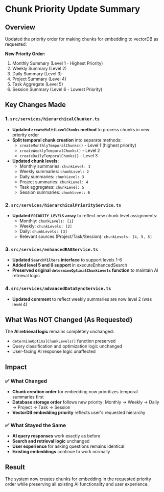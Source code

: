 # Chunk Priority Update Summary

## Overview
Updated the priority order for making chunks for embedding to vectorDB as requested:

**New Priority Order:**
1. Monthly Summary (Level 1 - Highest Priority)
2. Weekly Summary (Level 2)
3. Daily Summary (Level 3)
4. Project Summary (Level 4)
5. Task Aggregate (Level 5)
6. Session Summary (Level 6 - Lowest Priority)

## Key Changes Made

### 1. `src/services/hierarchicalChunker.ts`
- **Updated `createMultiLevelChunks` method** to process chunks in new priority order
- **Split temporal chunk creation** into separate methods:
  - `createMonthlyTemporalChunks()` - Level 1 (highest priority)
  - `createWeeklyTemporalChunks()` - Level 2 
  - `createDailyTemporalChunks()` - Level 3
- **Updated chunk levels**:
  - Monthly summaries: `chunkLevel: 1`
  - Weekly summaries: `chunkLevel: 2`
  - Daily summaries: `chunkLevel: 3`
  - Project summaries: `chunkLevel: 4`
  - Task aggregates: `chunkLevel: 5`
  - Session summaries: `chunkLevel: 6`

### 2. `src/services/hierarchicalPriorityService.ts`
- **Updated `PRIORITY_LEVELS` array** to reflect new chunk level assignments:
  - Monthly: `chunkLevels: [1]`
  - Weekly: `chunkLevels: [2]`
  - Daily: `chunkLevels: [3]`
  - Relevant sources (Project/Task/Session): `chunkLevels: [4, 5, 6]`

### 3. `src/services/enhancedRAGService.ts`
- **Updated `SearchFilters` interface** to support levels 1-6
- **Added level 5 and 6 support** in executeEnhancedSearch
- **Preserved original `determineOptimalChunkLevels` function** to maintain AI retrieval logic

### 4. `src/services/advancedDataSyncService.ts`
- **Updated comment** to reflect weekly summaries are now level 2 (was level 4)

## What Was NOT Changed (As Requested)

The **AI retrieval logic** remains completely unchanged:
- `determineOptimalChunkLevels()` function preserved
- Query classification and optimization logic unchanged
- User-facing AI response logic unaffected

## Impact

### ✅ What Changed
- **Chunk creation order** for embedding now prioritizes temporal summaries first
- **Database storage order** follows new priority: Monthly → Weekly → Daily → Project → Task → Session
- **VectorDB embedding priority** reflects user's requested hierarchy

### ✅ What Stayed the Same
- **AI query responses** work exactly as before
- **Search and retrieval logic** unchanged
- **User experience** for asking questions remains identical
- **Existing embeddings** continue to work normally

## Result
The system now creates chunks for embedding in the requested priority order while preserving all existing AI functionality and user experience. 